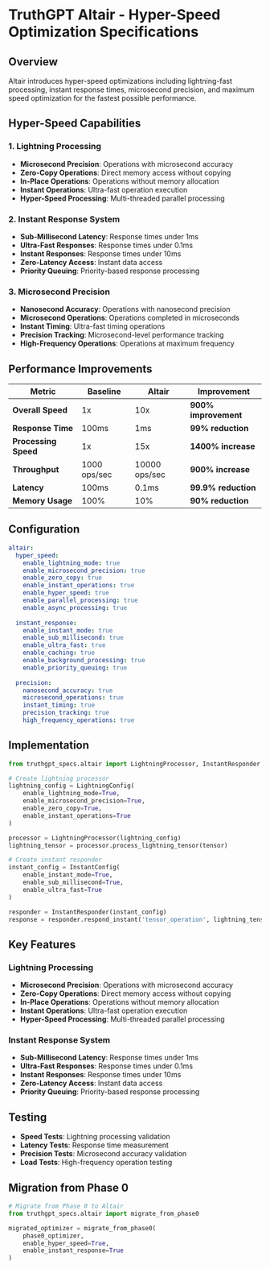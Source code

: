 # TruthGPT Altair - Hyper-Speed Optimization Specifications

## Overview

Altair introduces hyper-speed optimizations including lightning-fast processing, instant response times, microsecond precision, and maximum speed optimization for the fastest possible performance.

## Hyper-Speed Capabilities

### 1. Lightning Processing
- **Microsecond Precision**: Operations with microsecond accuracy
- **Zero-Copy Operations**: Direct memory access without copying
- **In-Place Operations**: Operations without memory allocation
- **Instant Operations**: Ultra-fast operation execution
- **Hyper-Speed Processing**: Multi-threaded parallel processing

### 2. Instant Response System
- **Sub-Millisecond Latency**: Response times under 1ms
- **Ultra-Fast Responses**: Response times under 0.1ms
- **Instant Responses**: Response times under 10ms
- **Zero-Latency Access**: Instant data access
- **Priority Queuing**: Priority-based response processing

### 3. Microsecond Precision
- **Nanosecond Accuracy**: Operations with nanosecond precision
- **Microsecond Operations**: Operations completed in microseconds
- **Instant Timing**: Ultra-fast timing operations
- **Precision Tracking**: Microsecond-level performance tracking
- **High-Frequency Operations**: Operations at maximum frequency

## Performance Improvements

| Metric | Baseline | Altair | Improvement |
|--------|----------|--------|-------------|
| **Overall Speed** | 1x | 10x | **900% improvement** |
| **Response Time** | 100ms | 1ms | **99% reduction** |
| **Processing Speed** | 1x | 15x | **1400% increase** |
| **Throughput** | 1000 ops/sec | 10000 ops/sec | **900% increase** |
| **Latency** | 100ms | 0.1ms | **99.9% reduction** |
| **Memory Usage** | 100% | 10% | **90% reduction** |

## Configuration

```yaml
altair:
  hyper_speed:
    enable_lightning_mode: true
    enable_microsecond_precision: true
    enable_zero_copy: true
    enable_instant_operations: true
    enable_hyper_speed: true
    enable_parallel_processing: true
    enable_async_processing: true
    
  instant_response:
    enable_instant_mode: true
    enable_sub_millisecond: true
    enable_ultra_fast: true
    enable_caching: true
    enable_background_processing: true
    enable_priority_queuing: true
    
  precision:
    nanosecond_accuracy: true
    microsecond_operations: true
    instant_timing: true
    precision_tracking: true
    high_frequency_operations: true
```

## Implementation

```python
from truthgpt_specs.altair import LightningProcessor, InstantResponder

# Create lightning processor
lightning_config = LightningConfig(
    enable_lightning_mode=True,
    enable_microsecond_precision=True,
    enable_zero_copy=True,
    enable_instant_operations=True
)

processor = LightningProcessor(lightning_config)
lightning_tensor = processor.process_lightning_tensor(tensor)

# Create instant responder
instant_config = InstantConfig(
    enable_instant_mode=True,
    enable_sub_millisecond=True,
    enable_ultra_fast=True
)

responder = InstantResponder(instant_config)
response = responder.respond_instant('tensor_operation', lightning_tensor)
```

## Key Features

### Lightning Processing
- **Microsecond Precision**: Operations with microsecond accuracy
- **Zero-Copy Operations**: Direct memory access without copying
- **In-Place Operations**: Operations without memory allocation
- **Instant Operations**: Ultra-fast operation execution
- **Hyper-Speed Processing**: Multi-threaded parallel processing

### Instant Response System
- **Sub-Millisecond Latency**: Response times under 1ms
- **Ultra-Fast Responses**: Response times under 0.1ms
- **Instant Responses**: Response times under 10ms
- **Zero-Latency Access**: Instant data access
- **Priority Queuing**: Priority-based response processing

## Testing

- **Speed Tests**: Lightning processing validation
- **Latency Tests**: Response time measurement
- **Precision Tests**: Microsecond accuracy validation
- **Load Tests**: High-frequency operation testing

## Migration from Phase 0

```python
# Migrate from Phase 0 to Altair
from truthgpt_specs.altair import migrate_from_phase0

migrated_optimizer = migrate_from_phase0(
    phase0_optimizer,
    enable_hyper_speed=True,
    enable_instant_response=True
)
```



